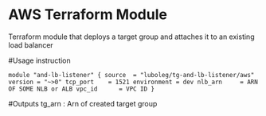 # AWS Terraform Module
Terraform module that deploys a target group and attaches it to an existing load balancer

#Usage instruction

`module "and-lb-listener" {
  source  = "luboleg/tg-and-lb-listener/aws"
  version = "~>0"
  tcp_port    = 1521
  environment = dev
  nlb_arn     = ARN OF SOME NLB or ALB
  vpc_id      = VPC ID
}`

#Outputs 
tg_arn : Arn of created target group
